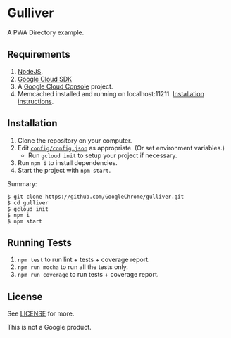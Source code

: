 # Gulliver

A PWA Directory example.

## Requirements

1. [NodeJS](https://nodejs.org). 
1. [Google Cloud SDK](https://cloud.google.com/sdk/)
1. A [Google Cloud Console](https://console.cloud.google.com/) project.
1. Memcached installed and running on localhost:11211. [Installation instructions](https://cloud.google.com/appengine/docs/flexible/nodejs/caching-application-data).

## Installation

1. Clone the repository on your computer.
1. Edit [`config/config.json`](config/config.json) as appropriate. (Or set environment variables.)
    * Run `gcloud init` to setup your project if necessary.
1. Run `npm i` to install dependencies.
1. Start the project with `npm start`.

Summary:

```shell
$ git clone https://github.com/GoogleChrome/gulliver.git
$ cd gulliver
$ gcloud init
$ npm i
$ npm start
```

## Running Tests

1. `npm test` to run lint + tests + coverage report.
2. `npm run mocha` to run all the tests only.
3. `npm run coverage` to run tests + coverage report.

## License

See [LICENSE](./LICENSE) for more.

This is not a Google product.
